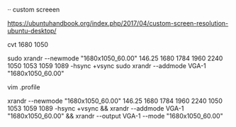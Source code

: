 


·· custom screeen

https://ubuntuhandbook.org/index.php/2017/04/custom-screen-resolution-ubuntu-desktop/


cvt 1680 1050

sudo xrandr --newmode "1680x1050_60.00"  146.25  1680 1784 1960 2240  1050 1053 1059 1089 -hsync +vsync
sudo xrandr --addmode VGA-1 "1680x1050_60.00"


vim .profile


xrandr --newmode "1680x1050_60.00"  146.25  1680 1784 1960 2240  1050 1053 1059 1089 -hsync +vsync && xrandr --addmode VGA-1 "1680x1050_60.00" && xrandr --output VGA-1 --mode "1680x1050_60.00"
